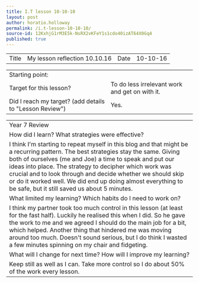 ```yaml
---
title: I.T lesson 10-10-10
layout: post
author: horatio.holloway
permalink: /i.t-lesson-10-10-10/
source-id: 12KxhjG1rM3E5k-NsRX2vKFeY1s1cdo40izAT64X0Gq4
published: true
---
```

<table>
  <tr>
    <td>Title</td>
    <td>My lesson reflection 10.10.16</td>
    <td>Date</td>
    <td>10-10-16</td>
  </tr>
</table>


<table>
  <tr>
    <td>Starting point:</td>
    <td></td>
  </tr>
  <tr>
    <td>Target for this lesson?</td>
    <td>To do less irrelevant work and get on with it.</td>
  </tr>
  <tr>
    <td>Did I reach my target? 
(add details to "Lesson Review")</td>
    <td>Yes.</td>
  </tr>
</table>


<table>
  <tr>
    <td>Year 7 Review</td>
  </tr>
  <tr>
    <td>How did I learn? What strategies were effective? </td>
  </tr>
  <tr>
    <td>I think I'm starting to repeat myself in this blog and that might be a recurring pattern. The best strategies stay the same. Giving both of ourselves (me and Joe) a time to speak and put our ideas into place. The strategy to decipher which work was crucial and to look through and decide whether we should skip or do it worked well. We did end up doing almost everything to be safe, but it still saved us about 5 minutes.</td>
  </tr>
  <tr>
    <td>What limited my learning? Which habits do I need to work on? </td>
  </tr>
  <tr>
    <td>I think my partner took too much control in this lesson (at least for the fast half). Luckily he realised this when I did. So he gave the work to me and we agreed I should do the main job for a bit, which helped. Another thing that hindered me was moving around too much. Doesn't sound serious, but I do think I wasted a few minutes spinning on my chair and fidgeting.</td>
  </tr>
  <tr>
    <td>What will I change for next time? How will I improve my learning?</td>
  </tr>
  <tr>
    <td>Keep still as well as I can. Take more control so I do about 50% of the work every lesson.</td>
  </tr>
</table>


